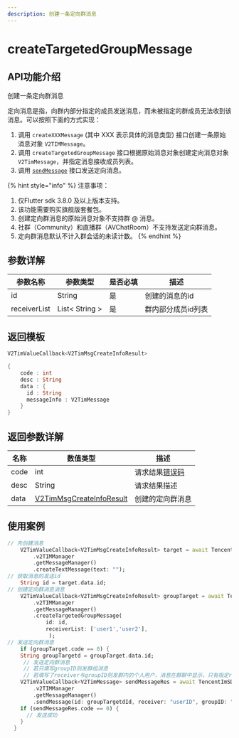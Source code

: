 ```yaml
---
description: 创建一条定向群消息
---
```


# createTargetedGroupMessage

## API功能介绍

创建一条定向群消息

定向消息是指，向群内部分指定的成员发送消息，而未被指定的群成员无法收到该消息。可以按照下面的方式实现：

1. 调用 `createXXXMessage` (其中 XXX 表示具体的消息类型) 接口创建一条原始消息对象 `V2TIMMessage`。
2. 调用 `createTargetedGroupMessage` 接口根据原始消息对象创建定向消息对象 `V2TimMessage`，并指定消息接收成员列表。
3. 调用 [`sendMessage`](sendmessage.md) 接口发送定向消息。

{% hint style="info" %}
注意事项：

1. 仅Flutter sdk 3.8.0 及以上版本支持。
2. 该功能需要购买旗舰版套餐包。
3. 创建定向群消息的原始消息对象不支持群 @ 消息。
4. 社群（Community）和直播群（AVChatRoom）不支持发送定向群消息。
5. 定向群消息默认不计入群会话的未读计数。
{% endhint %}

## 参数详解

| 参数名称         | 参数类型           | 是否必填 | 描述         |
| ------------ | -------------- | ---- | ---------- |
| id           | String         | 是    | 创建的消息的id   |
| receiverList | List< String > | 是    | 群内部分成员id列表 |

## 返回模板

```dart
V2TimValueCallback<V2TimMsgCreateInfoResult>

{
    code : int
    desc : String
    data : {
      id : String
      messageInfo : V2TimMessage
    }
}
```

## 返回参数详解

| 名称   | 数值类型                                                                       | 描述                                                             |
| ---- | -------------------------------------------------------------------------- | -------------------------------------------------------------- |
| code | int                                                                        | 请求结果[错误码](https://cloud.tencent.com/document/product/269/1671) |
| desc | String                                                                     | 请求结果描述                                                         |
| data | [V2TimMsgCreateInfoResult](../guan-jian-lei/message/v2timsdklistener-1.md) | 创建的定向群消息                                                       |

## 使用案例  &#x20;

```dart
// 先创建消息
    V2TimValueCallback<V2TimMsgCreateInfoResult> target = await TencentImSDKPlugin
        .v2TIMManager
        .getMessageManager()
        .createTextMessage(text: "");
// 获取消息的发送id
    String id = target.data.id;
// 创建定向群消息消息
    V2TimValueCallback<V2TimMsgCreateInfoResult> groupTarget = await TencentImSDKPlugin
        .v2TIMManager
        .getMessageManager()
        .createTargetedGroupMessage(
            id: id,
            receiverList: ['user1','user2'],
             );
// 发送定向群消息
    if (groupTarget.code == 0) {
    String groupTargetd = groupTarget.data.id;
     // 发送定向群消息
     // 若只填写groupID则发群组消息
     // 若填写了receiver与groupID则发群内的个人用户，消息在群聊中显示，只有指定receiver能看见
    V2TimValueCallback<V2TimMessage> sendMessageRes = await TencentImSDKPlugin
        .v2TIMManager
        .getMessageManager()
        .sendMessage(id: groupTargetdId, receiver: "userID", groupID: "groupID");
    if (sendMessageRes.code == 0) {
      // 发送成功
    }
  }
```

